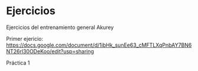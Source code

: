 # Ejercicios
Ejercicios del entrenamiento general Akurey

Primer ejericio:
https://docs.google.com/document/d/1ibHk_sunEe63_cMFTLXqPnbAY7BN6NT26rl30ODeKoo/edit?usp=sharing

Práctica 1

